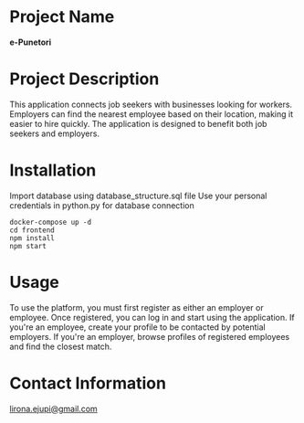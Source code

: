 # Project Name

**e-Punetori**

# Project Description

This application connects job seekers with businesses looking for workers. Employers can find the nearest employee based on their location, making it easier to hire quickly. The application is designed to benefit both job seekers and employers.

# Installation

Import database using database_structure.sql file 
Use your personal credentials in python.py for database connection

```console
docker-compose up -d
cd frontend
npm install
npm start
```
# Usage

To use the platform, you must first register as either an employer or employee. Once registered, you can log in and start using the application. If you're an employee, create your profile to be contacted by potential employers. If you're an employer, browse profiles of registered employees and find the closest match.

# Contact Information

lirona.ejupi@gmail.com

